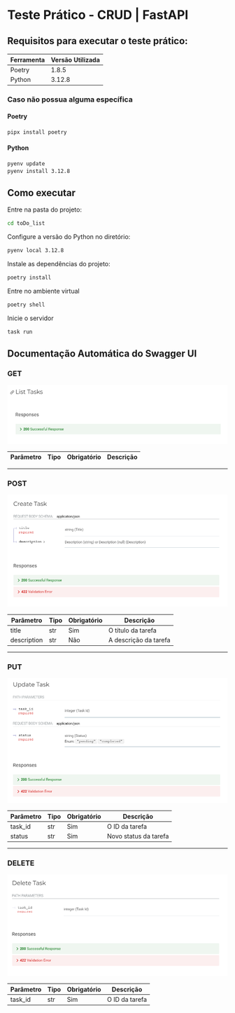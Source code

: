 # Teste Prático - CRUD | FastAPI

## Requisitos para executar o teste prático:

| Ferramenta   | Versão Utilizada |
|--------------|------------------|
| Poetry       | 1.8.5            | 
| Python       | 3.12.8           | 

### Caso não possua alguma específica

#### Poetry

```bash
pipx install poetry
```

#### Python

```bash
pyenv update
pyenv install 3.12.8
```

## Como executar

Entre na pasta do projeto:

```bash
cd toDo_list
```

Configure a versão do Python no diretório:

```bash
pyenv local 3.12.8
```
Instale as dependências do projeto:

```bash
poetry install
```
Entre no ambiente virtual

```bash
poetry shell
```
Inicie o servidor

```bash
task run
```

## Documentação Automática do Swagger UI

### GET

<center> 

![GET](./assets/getDoc.png)

| Parâmetro    | Tipo | Obrigatório | Descrição                |
|--------------|------|-------------|--------------------------|

</center>

___

### POST

<center>

![POST](./assets/postDoc.png)

| Parâmetro    | Tipo | Obrigatório | Descrição                |
|--------------|------|-------------|--------------------------|
| title        | str  | Sim         | O título da tarefa       |
| description  | str  | Não         | A descrição da tarefa    |

</center>

___

### PUT

<center>

![PUT](./assets/putDoc.png)

| Parâmetro    | Tipo | Obrigatório | Descrição                |
|--------------|------|-------------|--------------------------|
| task_id      | str  | Sim         | O ID da tarefa           |
| status       | str  | Sim         | Novo status da tarefa    |

</center>

___

### DELETE

<center>

![DELETE](./assets/deleteDoc.png)

| Parâmetro    | Tipo | Obrigatório | Descrição                |
|--------------|------|-------------|--------------------------|
| task_id      | str  | Sim         | O ID da tarefa           |

</center>